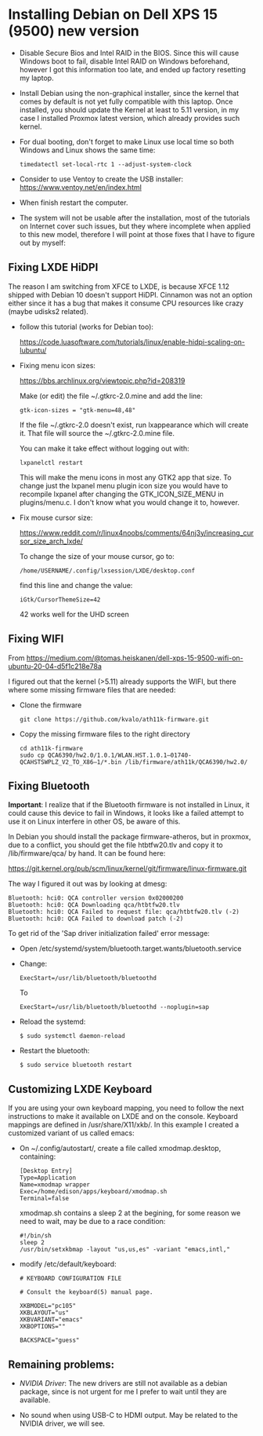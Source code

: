 # Installing Debian on Dell XPS 15 (9500) new version

- Disable Secure Bios and Intel RAID in the BIOS.  Since this will cause Windows
  boot to fail, disable Intel RAID on Windows beforehand, however I got this
  information too late, and ended up factory resetting my laptop.

- Install Debian using the non-graphical installer, since the kernel that comes
  by default is not yet fully compatible with this laptop.  Once installed, you
  should update the Kernel at least to 5.11 version, in my case I installed
  Proxmox latest version, which already provides such kernel.
  
- For dual booting, don't forget to make Linux use local time so both Windows
  and Linux shows the same time:
  ```
  timedatectl set-local-rtc 1 --adjust-system-clock
  ```
  
- Consider to use Ventoy to create the USB installer:
  https://www.ventoy.net/en/index.html

- When finish restart the computer.

- The system will not be usable after the installation, most of the tutorials on
  Internet cover such issues, but they where incomplete when applied to this new
  model, therefore I will point at those fixes that I have to figure out by
  myself:

## Fixing LXDE HiDPI

The reason I am switching from XFCE to LXDE, is because XFCE 1.12 shipped with
Debian 10 doesn't support HiDPI. Cinnamon was not an option either since it has
a bug that makes it consume CPU resources like crazy (maybe udisks2 related).

- follow this tutorial (works for Debian too):

  https://code.luasoftware.com/tutorials/linux/enable-hidpi-scaling-on-lubuntu/

- Fixing menu icon sizes:

  https://bbs.archlinux.org/viewtopic.php?id=208319

  Make (or edit) the file ~/.gtkrc-2.0.mine and add the line:

  ```
  gtk-icon-sizes = "gtk-menu=48,48"
  ```

  If the file ~/.gtkrc-2.0 doesn't exist, run lxappearance which will create
  it. That file will source the ~/.gtkrc-2.0.mine file.

  You can make it take effect without logging out with:

  ```
  lxpanelctl restart
  ```

  This will make the menu icons in most any GTK2 app that size. To change just
  the lxpanel menu plugin icon size you would have to recompile lxpanel after
  changing the GTK_ICON_SIZE_MENU in plugins/menu.c. I don't know what you would
  change it to, however.

- Fix mouse cursor size: 

  https://www.reddit.com/r/linux4noobs/comments/64nj3y/increasing_cursor_size_arch_lxde/

  To change the size of your mouse cursor, go to:

  ```
  /home/USERNAME/.config/lxsession/LXDE/desktop.conf
  ```

  find this line and change the value:

  ```
  iGtk/CursorThemeSize=42
  ```

  42 works well for the UHD screen

## Fixing WIFI
  
  From https://medium.com/@tomas.heiskanen/dell-xps-15-9500-wifi-on-ubuntu-20-04-d5f1c218e78a

  I figured out that the kernel (>5.11) already supports the WIFI, but there
  where some missing firmware files that are needed:

  - Clone the firmware
    ```
    git clone https://github.com/kvalo/ath11k-firmware.git
    ```
    
  - Copy the missing firmware files to the right directory

    ```
    cd ath11k-firmware
    sudo cp QCA6390/hw2.0/1.0.1/WLAN.HST.1.0.1–01740-QCAHSTSWPLZ_V2_TO_X86–1/*.bin /lib/firmware/ath11k/QCA6390/hw2.0/
    ```
    
## Fixing Bluetooth

  **Important**: I realize that if the Bluetooth firmware is not installed in
  Linux, it could cause this device to fail in Windows, it looks like a failed
  attempt to use it on Linux interfere in other OS, be aware of this.

  In Debian you should install the package firmware-atheros, but in proxmox, due
  to a conflict, you should get the file htbtfw20.tlv and copy it to
  /lib/firmware/qca/ by hand.  It can be found here:

  https://git.kernel.org/pub/scm/linux/kernel/git/firmware/linux-firmware.git

  The way I figured it out was by looking at dmesg:

  ```
  Bluetooth: hci0: QCA controller version 0x02000200
  Bluetooth: hci0: QCA Downloading qca/htbtfw20.tlv
  Bluetooth: hci0: QCA Failed to request file: qca/htbtfw20.tlv (-2)
  Bluetooth: hci0: QCA Failed to download patch (-2)
  ```

To get rid of the 'Sap driver initialization failed' error message:

- Open /etc/systemd/system/bluetooth.target.wants/bluetooth.service

- Change:

  ```
  ExecStart=/usr/lib/bluetooth/bluetoothd
  ```

  To

  ```
  ExecStart=/usr/lib/bluetooth/bluetoothd --noplugin=sap
  ```

- Reload the systemd:
  ```
  $ sudo systemctl daemon-reload
  ```
- Restart the bluetooth:
  ```
  $ sudo service bluetooth restart
  ```

## Customizing LXDE Keyboard

  If you are using your own keyboard mapping, you need to follow the next
  instructions to make it available on LXDE and on the console. Keyboard
  mappings are defined in /usr/share/X11/xkb/. In this example I created a
  customized variant of us called emacs:

- On ~/.config/autostart/, create a file called xmodmap.desktop, containing:

  ```
  [Desktop Entry]
  Type=Application
  Name=xmodmap wrapper
  Exec=/home/edison/apps/keyboard/xmodmap.sh
  Terminal=false
  ```

  xmodmap.sh contains a sleep 2 at the begining, for some reason we need to
  wait, may be due to a race condition:

  ```
  #!/bin/sh
  sleep 2
  /usr/bin/setxkbmap -layout "us,us,es" -variant "emacs,intl,"
  ```

- modify /etc/default/keyboard:

  ```
  # KEYBOARD CONFIGURATION FILE

  # Consult the keyboard(5) manual page.

  XKBMODEL="pc105"
  XKBLAYOUT="us"
  XKBVARIANT="emacs"
  XKBOPTIONS=""

  BACKSPACE="guess"
  ```
  
## Remaining problems:

- *NVIDIA Driver*: The new drivers are still not available as a debian package,
  since is not urgent for me I prefer to wait until they are available.

- No sound when using USB-C to HDMI output. May be related to the NVIDIA driver,
  we will see.
